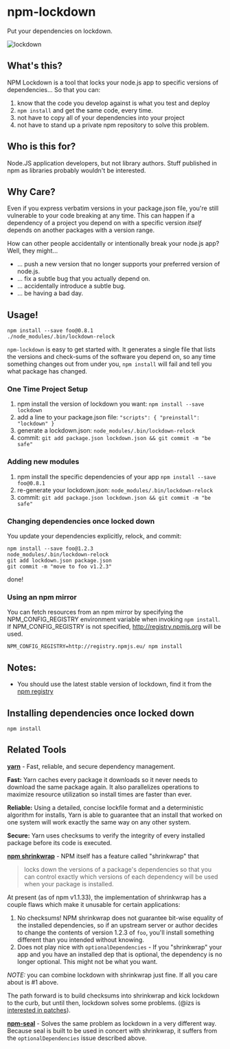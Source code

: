# npm-lockdown

Put your dependencies on lockdown.

![lockdown](https://github.com/mozilla/npm-lockdown/raw/master/npm-lockdown.png)

## What's this?

NPM Lockdown is a tool that locks your node.js app to
specific versions of dependencies... So that you can:

  1. know that the code you develop against is what you test and deploy
  2. `npm install` and get the same code, every time.
  3. not have to copy all of your dependencies into your project
  4. not have to stand up a private npm repository to solve this problem.

## Who is this for?

Node.JS application developers, but not library authors.  Stuff published
in npm as libraries probably wouldn't be interested.

## Why Care?

Even if you express verbatim versions in your package.json file, you're still
vulnerable to your code breaking at any time.  This can happen if a dependency
of a project you depend on with a specific version *itself* depends on another
packages with a version range.

How can other people accidentally or intentionally break your node.js app?
Well, they might...

  * ... push a new version that no longer supports your preferred version of node.js.
  * ... fix a subtle bug that you actually depend on.
  * ... accidentally introduce a subtle bug.
  * ... be having a bad day.

## Usage!



    npm install --save foo@0.8.1
    ./node_modules/.bin/lockdown-relock

`npm-lockdown` is easy to get started with.  It generates a single file that lists
the versions and check-sums of the software you depend on, so any time something
changes out from under you, `npm install` will fail and tell you what package has
changed.

### One Time Project Setup

  1. npm install the version of lockdown you want: `npm install --save lockdown`
  2. add a line to your package.json file: `"scripts": { "preinstall": "lockdown" }`
  3. generate a lockdown.json: `node_modules/.bin/lockdown-relock`
  4. commit: `git add package.json lockdown.json && git commit -m "be safe"`

### Adding new modules

  1. npm install the specific dependencies of your app `npm install --save foo@0.8.1`
  4. re-generate your lockdown.json: `node_modules/.bin/lockdown-relock`
  5. commit: `git add package.json lockdown.json && git commit -m "be safe"`

### Changing dependencies once locked down

You update your dependencies explicitly, relock, and commit:

    npm install --save foo@1.2.3
    node_modules/.bin/lockdown-relock
    git add lockdown.json package.json
    git commit -m "move to foo v1.2.3"

done!

### Using an npm mirror

You can fetch resources from an npm mirror by specifying the NPM_CONFIG_REGISTRY
environment variable when invoking `npm install`. If NPM_CONFIG_REGISTRY is not
specified, http://registry.npmjs.org will be used.

    NPM_CONFIG_REGISTRY=http://registry.npmjs.eu/ npm install

## Notes:

  * You should use the latest stable version of lockdown, find it from the [npm registry](https://npmjs.org/package/lockdown)

## Installing dependencies once locked down

    npm install

## Related Tools

**[yarn][]** - Fast, reliable, and secure dependency management.

**Fast:** Yarn caches every package it downloads so it never needs to download the same package again. It also parallelizes operations to maximize resource utilization so install times are faster than ever.

**Reliable:** Using a detailed, concise lockfile format and a deterministic algorithm for installs, Yarn is able to guarantee that an install that worked on one system will work exactly the same way on any other system.

**Secure:** Yarn uses checksums to verify the integrity of every installed package before its code is executed.

  [yarn]: https://yarnpkg.com/

**[npm shrinkwrap][]** - NPM itself has a feature called "shrinkwrap" that

> locks down the versions of a package's dependencies so that you can control exactly which
> versions of each dependency will be used when your package is installed.

At present (as of npm v1.1.33), the implementation of shrinkwrap has a couple flaws
which make it unusable for certain applications:

  1. No checksums!  NPM shrinkwrap does not guarantee bit-wise equality of the installed
     dependencies, so if an upstream server or author decides to change the contents of
     version 1.2.3 of `foo`, you'll install something different than you intended without
     knowing.
  2. Does not play nice with `optionalDependencies` - If you "shrinkwrap" your app and you
     have an installed dep that is optional, the dependency is no longer optional.  This might
     not be what you want.

  [npm shrinkwrap]: https://docs.npmjs.com/cli/shrinkwrap

*NOTE:* you can combine lockdown with shrinkwrap just fine.  If all you care about is #1 above.

The path forward is to build checksums into shrinkwrap and kick lockdown to the curb, but until
then, lockdown solves some problems.  (@izs is [interested in patches][]).

  [interested in patches]: https://twitter.com/izs/status/234330784931143682

**[npm-seal][]** - Solves the same problem as lockdown in a very different way.  Because seal
is built to be used in concert with shrinkwrap, it suffers from the `optionalDependencies` issue
described above.

  [npm-seal]: https://github.com/zaach/npm-seal
